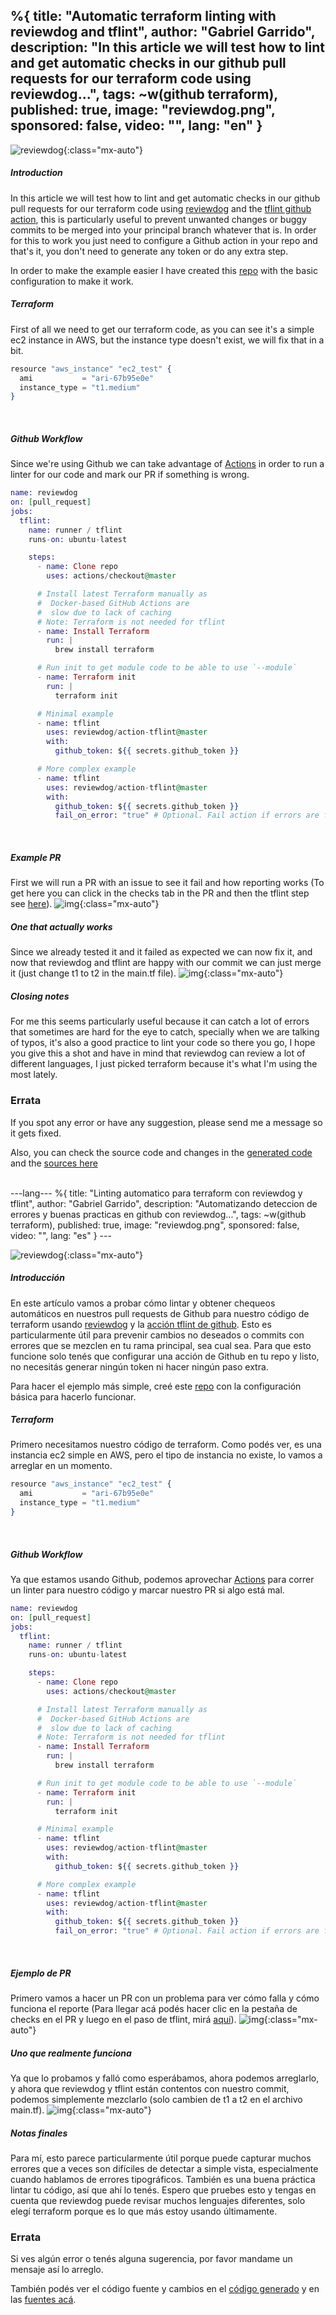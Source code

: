 %{
  title: "Automatic terraform linting with reviewdog and tflint",
  author: "Gabriel Garrido",
  description: "In this article we will test how to lint and get automatic checks in our github pull requests for our
  terraform code using reviewdog...",
  tags: ~w(github terraform),
  published: true,
  image: "reviewdog.png",
  sponsored: false,
  video: "",
  lang: "en"
}
---

![reviewdog](/images/reviewdog.png){:class="mx-auto"}

##### **Introduction**
In this article we will test how to lint and get automatic checks in our github pull requests for our terraform code using [reviewdog](https://github.com/reviewdog/reviewdog) and the [tflint github action](https://github.com/reviewdog/action-tflint), this is particularly useful to prevent unwanted changes or buggy commits to be merged into your principal branch whatever that is. In order for this to work you just need to configure a Github action in your repo and that's it, you don't need to generate any token or do any extra step.
<br />

In order to make the example easier I have created this [repo](https://github.com/kainlite/reviewdog) with the basic configuration to make it work.
<br />

##### **Terraform**
First of all we need to get our terraform code, as you can see it's a simple ec2 instance in AWS, but the instance type doesn't exist, we will fix that in a bit.
```elixir
resource "aws_instance" "ec2_test" {
  ami           = "ari-67b95e0e"
  instance_type = "t1.medium"
}

```
<br />

##### **Github Workflow**
Since we're using Github we can take advantage of [Actions](https://github.com/features/actions) in order to run a linter for our code and mark our PR if something is wrong.
```elixir
name: reviewdog
on: [pull_request]
jobs:
  tflint:
    name: runner / tflint
    runs-on: ubuntu-latest

    steps:
      - name: Clone repo
        uses: actions/checkout@master

      # Install latest Terraform manually as
      #  Docker-based GitHub Actions are
      #  slow due to lack of caching
      # Note: Terraform is not needed for tflint
      - name: Install Terraform
        run: |
          brew install terraform

      # Run init to get module code to be able to use `--module`
      - name: Terraform init
        run: |
          terraform init

      # Minimal example
      - name: tflint
        uses: reviewdog/action-tflint@master
        with:
          github_token: ${{ secrets.github_token }}

      # More complex example
      - name: tflint
        uses: reviewdog/action-tflint@master
        with:
          github_token: ${{ secrets.github_token }}
          fail_on_error: "true" # Optional. Fail action if errors are found

```
<br />

##### **Example PR**
First we will run a PR with an issue to see it fail and how reporting works (To get here you can click in the checks tab in the PR and then the tflint step see [here](https://github.com/kainlite/reviewdog/pull/1/checks?check_run_id=793169790)).
![img](/images/reviewdog-1.png){:class="mx-auto"}
<br />

##### **One that actually works**
Since we already tested it and it failed as expected we can now fix it, and now that reviewdog and tflint are happy with our commit we can just merge it (just change t1 to t2 in the main.tf file).
![img](/images/reviewdog-2.png){:class="mx-auto"}
<br />

##### **Closing notes**
For me this seems particularly useful because it can catch a lot of errors that sometimes are hard for the eye to catch, specially when we are talking of typos, it's also a good practice to lint your code so there you go, I hope you give this a shot and have in mind that reviewdog can review a lot of different languages, I just picked terraform because it's what I'm using the most lately.
<br />

### Errata
If you spot any error or have any suggestion, please send me a message so it gets fixed.

Also, you can check the source code and changes in the [generated code](https://github.com/kainlite/kainlite.github.io) and the [sources here](https://github.com/kainlite/blog)

<br />
---lang---
%{
  title: "Linting automatico para terraform con reviewdog y tflint",
  author: "Gabriel Garrido",
  description: "Automatizando deteccion de errores y buenas practicas en github con reviewdog...",
  tags: ~w(github terraform),
  published: true,
  image: "reviewdog.png",
  sponsored: false,
  video: "",
  lang: "es"
}
---

![reviewdog](/images/reviewdog.png){:class="mx-auto"}

##### **Introducción**
En este artículo vamos a probar cómo lintar y obtener chequeos automáticos en nuestros pull requests de Github para nuestro código de terraform usando [reviewdog](https://github.com/reviewdog/reviewdog) y la [acción tflint de github](https://github.com/reviewdog/action-tflint). Esto es particularmente útil para prevenir cambios no deseados o commits con errores que se mezclen en tu rama principal, sea cual sea. Para que esto funcione solo tenés que configurar una acción de Github en tu repo y listo, no necesitás generar ningún token ni hacer ningún paso extra.
<br />

Para hacer el ejemplo más simple, creé este [repo](https://github.com/kainlite/reviewdog) con la configuración básica para hacerlo funcionar.
<br />

##### **Terraform**
Primero necesitamos nuestro código de terraform. Como podés ver, es una instancia ec2 simple en AWS, pero el tipo de instancia no existe, lo vamos a arreglar en un momento.
```elixir
resource "aws_instance" "ec2_test" {
  ami           = "ari-67b95e0e"
  instance_type = "t1.medium"
}

```
<br />

##### **Github Workflow**
Ya que estamos usando Github, podemos aprovechar [Actions](https://github.com/features/actions) para correr un linter para nuestro código y marcar nuestro PR si algo está mal.
```elixir
name: reviewdog
on: [pull_request]
jobs:
  tflint:
    name: runner / tflint
    runs-on: ubuntu-latest

    steps:
      - name: Clone repo
        uses: actions/checkout@master

      # Install latest Terraform manually as
      #  Docker-based GitHub Actions are
      #  slow due to lack of caching
      # Note: Terraform is not needed for tflint
      - name: Install Terraform
        run: |
          brew install terraform

      # Run init to get module code to be able to use `--module`
      - name: Terraform init
        run: |
          terraform init

      # Minimal example
      - name: tflint
        uses: reviewdog/action-tflint@master
        with:
          github_token: ${{ secrets.github_token }}

      # More complex example
      - name: tflint
        uses: reviewdog/action-tflint@master
        with:
          github_token: ${{ secrets.github_token }}
          fail_on_error: "true" # Optional. Fail action if errors are found

```
<br />

##### **Ejemplo de PR**
Primero vamos a hacer un PR con un problema para ver cómo falla y cómo funciona el reporte (Para llegar acá podés hacer clic en la pestaña de checks en el PR y luego en el paso de tflint, mirá [aquí](https://github.com/kainlite/reviewdog/pull/1/checks?check_run_id=793169790)).
![img](/images/reviewdog-1.png){:class="mx-auto"}
<br />

##### **Uno que realmente funciona**
Ya que lo probamos y falló como esperábamos, ahora podemos arreglarlo, y ahora que reviewdog y tflint están contentos con nuestro commit, podemos simplemente mezclarlo (solo cambien de t1 a t2 en el archivo main.tf).
![img](/images/reviewdog-2.png){:class="mx-auto"}
<br />

##### **Notas finales**
Para mí, esto parece particularmente útil porque puede capturar muchos errores que a veces son difíciles de detectar a simple vista, especialmente cuando hablamos de errores tipográficos. También es una buena práctica lintar tu código, así que ahí lo tenés. Espero que pruebes esto y tengas en cuenta que reviewdog puede revisar muchos lenguajes diferentes, solo elegí terraform porque es lo que más estoy usando últimamente.
<br />

### Errata
Si ves algún error o tenés alguna sugerencia, por favor mandame un mensaje así lo arreglo.

También podés ver el código fuente y cambios en el [código generado](https://github.com/kainlite/kainlite.github.io) y en las [fuentes acá](https://github.com/kainlite/blog).

<br />
